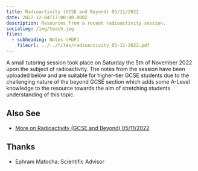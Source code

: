 ```yaml
---
title: Radioactivity (GCSE and Beyond) 05/11/2022
date: 2022-12-04T17:00:00.000Z
description: Resources from a recent radioactivity session.
socialimg: /img/teach.jpg
files:
  - subheading: Notes (PDF)
    fileurl: ../../files/radioactivity_05-11-2022.pdf
---
```


A small tutoring session took place on Saturday the 5th of November 2022 upon the subject of radioactivity. The notes from the session have been uploaded below and are suitable for higher-tier GCSE students due to the challenging nature of the beyond GCSE section which adds some A-Level knowledge to the resource towards the aim of stretching students understanding of this topic.

## Also See

- [More on Radioactivity (GCSE and Beyond) 05/11/2022](/teach/radioactivity_05-11-22)

## Thanks

- Ephram Matocha: Scientific Advisor
